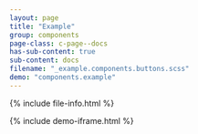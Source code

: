```yaml
---
layout: page
title: "Example"
group: components
page-class: c-page--docs
has-sub-content: true
sub-content: docs
filename: "_example.components.buttons.scss"
demo: "components.example"
---
```


{% include file-info.html %}



{% include demo-iframe.html %}
